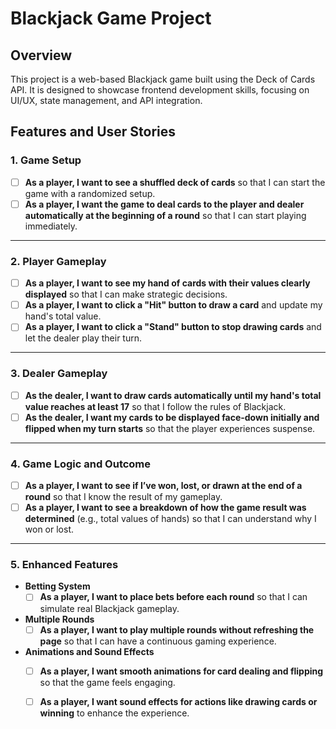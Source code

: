 # Blackjack Game Project

## Overview
This project is a web-based Blackjack game built using the Deck of Cards API. It is designed to showcase frontend development skills, focusing on UI/UX, state management, and API integration.

## Features and User Stories

### 1. Game Setup
- [ ] **As a player, I want to see a shuffled deck of cards** so that I can start the game with a randomized setup.
- [ ] **As a player, I want the game to deal cards to the player and dealer automatically at the beginning of a round** so that I can start playing immediately.

---

### 2. Player Gameplay
- [ ] **As a player, I want to see my hand of cards with their values clearly displayed** so that I can make strategic decisions.
- [ ] **As a player, I want to click a "Hit" button to draw a card** and update my hand's total value.
- [ ] **As a player, I want to click a "Stand" button to stop drawing cards** and let the dealer play their turn.

---

### 3. Dealer Gameplay
- [ ] **As the dealer, I want to draw cards automatically until my hand's total value reaches at least 17** so that I follow the rules of Blackjack.
- [ ] **As the dealer, I want my cards to be displayed face-down initially and flipped when my turn starts** so that the player experiences suspense.

---

### 4. Game Logic and Outcome
- [ ] **As a player, I want to see if I’ve won, lost, or drawn at the end of a round** so that I know the result of my gameplay.
- [ ] **As a player, I want to see a breakdown of how the game result was determined** (e.g., total values of hands) so that I can understand why I won or lost.

---

### 5. Enhanced Features
- **Betting System**
  - [ ] **As a player, I want to place bets before each round** so that I can simulate real Blackjack gameplay.
- **Multiple Rounds**
  - [ ] **As a player, I want to play multiple rounds without refreshing the page** so that I can have a continuous gaming experience.
- **Animations and Sound Effects**
  - [ ] **As a player, I want smooth animations for card dealing and flipping** so that the game feels engaging.
  - [ ] **As a player, I want sound effects for actions like drawing cards or winning** to enhance the experience.

